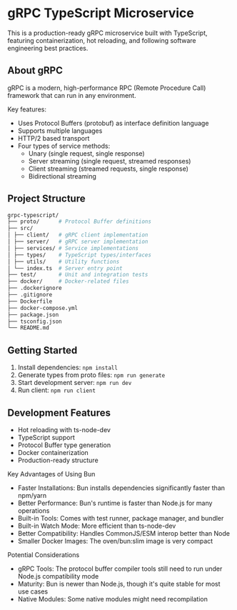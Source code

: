 # gRPC TypeScript Microservice

This is a production-ready gRPC microservice built with TypeScript, featuring containerization, hot reloading, and following software engineering best practices.

## About gRPC

gRPC is a modern, high-performance RPC (Remote Procedure Call) framework that can run in any environment.

Key features:

- Uses Protocol Buffers (protobuf) as interface definition language
- Supports multiple languages
- HTTP/2 based transport
- Four types of service methods:
  - Unary (single request, single response)
  - Server streaming (single request, streamed responses)
  - Client streaming (streamed requests, single response)
  - Bidirectional streaming

## Project Structure

```bash
grpc-typescript/
├── proto/      # Protocol Buffer definitions
├── src/
│ ├── client/   # gRPC client implementation
│ ├── server/   # gRPC server implementation
│ ├── services/ # Service implementations
│ ├── types/    # TypeScript types/interfaces
│ ├── utils/    # Utility functions
│ └── index.ts  # Server entry point
├── test/       # Unit and integration tests
├── docker/     # Docker-related files
├── .dockerignore
├── .gitignore
├── Dockerfile
├── docker-compose.yml
├── package.json
├── tsconfig.json
└── README.md
```

## Getting Started

1. Install dependencies: `npm install`
2. Generate types from proto files: `npm run generate`
3. Start development server: `npm run dev`
4. Run client: `npm run client`

## Development Features

- Hot reloading with ts-node-dev
- TypeScript support
- Protocol Buffer type generation
- Docker containerization
- Production-ready structure

Key Advantages of Using Bun

- Faster Installations: Bun installs dependencies significantly faster than npm/yarn
- Better Performance: Bun's runtime is faster than Node.js for many operations
- Built-in Tools: Comes with test runner, package manager, and bundler
- Built-in Watch Mode: More efficient than ts-node-dev
- Better Compatibility: Handles CommonJS/ESM interop better than Node
- Smaller Docker Images: The oven/bun:slim image is very compact

Potential Considerations

- gRPC Tools: The protocol buffer compiler tools still need to run under Node.js compatibility mode
- Maturity: Bun is newer than Node.js, though it's quite stable for most use cases
- Native Modules: Some native modules might need recompilation
